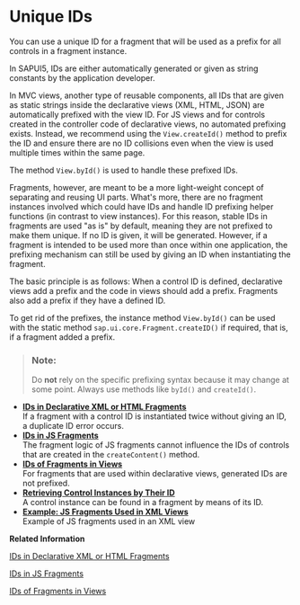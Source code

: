 <!-- loio5da591c5a5a54740948acfe56b22fbc3 -->

# Unique IDs

You can use a unique ID for a fragment that will be used as a prefix for all controls in a fragment instance.

In SAPUI5, IDs are either automatically generated or given as string constants by the application developer.

In MVC views, another type of reusable components, all IDs that are given as static strings inside the declarative views \(XML, HTML, JSON\) are automatically prefixed with the view ID. For JS views and for controls created in the controller code of declarative views, no automated prefixing exists. Instead, we recommend using the `View.createId()` method to prefix the ID and ensure there are no ID collisions even when the view is used multiple times within the same page.

The method `View.byId()` is used to handle these prefixed IDs.

Fragments, however, are meant to be a more light-weight concept of separating and reusing UI parts. What's more, there are no fragment instances involved which could have IDs and handle ID prefixing helper functions \(in contrast to view instances\). For this reason, stable IDs in fragments are used "as is" by default, meaning they are not prefixed to make them unique. If no ID is given, it will be generated. However, if a fragment is intended to be used more than once within one application, the prefixing mechanism can still be used by giving an ID when instantiating the fragment.

The basic principle is as follows: When a control ID is defined, declarative views add a prefix and the code in views should add a prefix. Fragments also add a prefix if they have a defined ID.

To get rid of the prefixes, the instance method `View.byId()` can be used with the static method `sap.ui.core.Fragment.createID()` if required, that is, if a fragment added a prefix.

> ### Note:  
> Do **not** rely on the specific prefixing syntax because it may change at some point. Always use methods like `byId()` and `createId()`.

-   **[IDs in Declarative XML or HTML Fragments](ids-in-declarative-xml-or-html-fragments-0715706.md "If a fragment with a control ID is instantiated twice without giving an ID, a
		duplicate ID error occurs.")**  
If a fragment with a control ID is instantiated twice without giving an ID, a duplicate ID error occurs.
-   **[IDs in JS Fragments](ids-in-js-fragments-896fa9a.md "The fragment logic of JS fragments cannot influence the IDs of controls that are
		created in the createContent() method.")**  
The fragment logic of JS fragments cannot influence the IDs of controls that are created in the `createContent()` method.
-   **[IDs of Fragments in Views](ids-of-fragments-in-views-f10bf70.md "For fragments that are used within declarative views, generated IDs are not prefixed. ")**  
For fragments that are used within declarative views, generated IDs are not prefixed.
-   **[Retrieving Control Instances by Their ID](retrieving-control-instances-by-their-id-8b32551.md "A control instance can be found in a fragment by means of its ID. ")**  
A control instance can be found in a fragment by means of its ID.
-   **[Example: JS Fragments Used in XML Views](example-js-fragments-used-in-xml-views-faaff35.md "Example of JS fragments used in an XML view")**  
Example of JS fragments used in an XML view

**Related Information**  


[IDs in Declarative XML or HTML Fragments](ids-in-declarative-xml-or-html-fragments-0715706.md "If a fragment with a control ID is instantiated twice without giving an ID, a duplicate ID error occurs.")

[IDs in JS Fragments](ids-in-js-fragments-896fa9a.md "The fragment logic of JS fragments cannot influence the IDs of controls that are created in the createContent() method.")

[IDs of Fragments in Views](ids-of-fragments-in-views-f10bf70.md "For fragments that are used within declarative views, generated IDs are not prefixed.")

